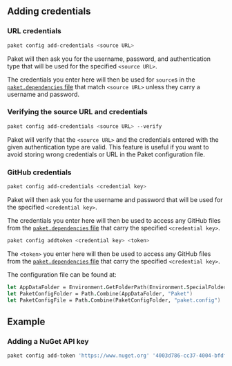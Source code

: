 ## Adding credentials

### URL credentials

```sh
paket config add-credentials <source URL>
```

Paket will then ask you for the username, password, and authentication type that 
will be used for the specified `<source URL>`.

The credentials you enter here will then be used for `source`s in the
[`paket.dependencies` file](nuget-dependencies.html) that match `<source URL>`
unless they carry a username and password.

### Verifying the source URL and credentials

```sh
paket config add-credentials <source URL> --verify
```

Paket will verify that the `<source URL>` and the credentials entered with the given
authentication type are valid. This feature is useful if you want to avoid storing
wrong credentials or URL in the Paket configuration file.

### GitHub credentials

```sh
paket config add-credentials <credential key>
```

Paket will then ask you for the username and password that will be used for the
specified `<credential key>`.

The credentials you enter here will then be used to access any GitHub files from
the [`paket.dependencies` file](github-dependencies.html) that carry the
specified `<credential key>`.

```sh
paket config addtoken <credential key> <token>
```

The `<token>` you enter here will then be used to access any GitHub files from
the [`paket.dependencies` file](github-dependencies.html) that carry the
specified `<credential key>`.

The configuration file can be found at:

```fsharp
let AppDataFolder = Environment.GetFolderPath(Environment.SpecialFolder.ApplicationData)
let PaketConfigFolder = Path.Combine(AppDataFolder, "Paket")
let PaketConfigFile = Path.Combine(PaketConfigFolder, "paket.config")
```

## Example

### Adding a NuGet API key

```sh
paket config add-token 'https://www.nuget.org' '4003d786-cc37-4004-bfdf-c4f3deadbeef'
```
